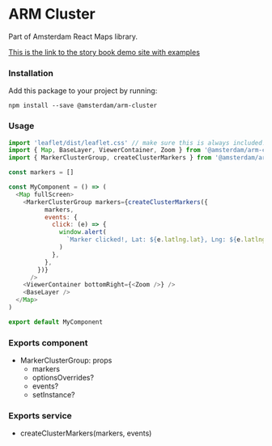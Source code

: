 # ARM Cluster

Part of Amsterdam React Maps library.

[This is the link to the story book demo site with examples](https://amsterdam.github.io/amsterdam-react-maps)

### Installation
Add this package to your project by running:

```
npm install --save @amsterdam/arm-cluster
```

### Usage
```js
import 'leaflet/dist/leaflet.css' // make sure this is always included!
import { Map, BaseLayer, ViewerContainer, Zoom } from '@amsterdam/arm-core'
import { MarkerClusterGroup, createClusterMarkers } from '@amsterdam/arm-cluster'

const markers = []

const MyComponent = () => (
  <Map fullScreen>
    <MarkerClusterGroup markers={createClusterMarkers({
          markers,
          events: {
            click: (e) => {
              window.alert(
                `Marker clicked!, Lat: ${e.latlng.lat}, Lng: ${e.latlng.lng}`,
              )
            },
          },
        })}  
      />
    <ViewerContainer bottomRight={<Zoom />} />
    <BaseLayer />
  </Map>
)

export default MyComponent
```

### Exports component
- MarkerClusterGroup: props
  - markers
  - optionsOverrides?
  - events?
  - setInstance?

### Exports service
- createClusterMarkers(markers, events)
